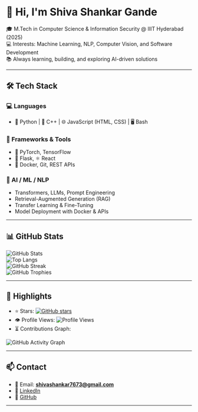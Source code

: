 # 👋 Hi, I'm Shiva Shankar Gande  

🎓 M.Tech in Computer Science & Information Security @ IIIT Hyderabad (2025)  
💻 Interests: Machine Learning, NLP, Computer Vision, and Software Development  
📚 Always learning, building, and exploring AI-driven solutions  

---

## 🛠️ Tech Stack  

### 💻 Languages  
- 🐍 Python | 💠 C++ | 🌐 JavaScript (HTML, CSS) | 🖥️ Bash  

### 🧰 Frameworks & Tools  
- 🔦 PyTorch, TensorFlow  
- 🌿 Flask, ⚛️ React  
- 🐳 Docker, Git, REST APIs  

### 🤖 AI / ML / NLP  
- Transformers, LLMs, Prompt Engineering  
- Retrieval-Augmented Generation (RAG)  
- Transfer Learning & Fine-Tuning  
- Model Deployment with Docker & APIs  

---

## 📊 GitHub Stats  

![GitHub Stats](https://github-readme-stats.vercel.app/api?username=ss-369&show_icons=true&theme=default)  
![Top Langs](https://github-readme-stats.vercel.app/api/top-langs/?username=ss-369&layout=compact&theme=default)  
![GitHub Streak](https://streak-stats.demolab.com?user=ss-369&theme=default&hide_border=false)  
![GitHub Trophies](https://github-profile-trophy.vercel.app/?username=ss-369&theme=flat&no-frame=true&margin-w=10)  

---

## 🌟 Highlights  

- ⭐ Stars: [![GitHub stars](https://img.shields.io/github/stars/ss-369?style=social)](https://github.com/ss-369?tab=repositories)  
- 👁️ Profile Views: ![Profile Views](https://komarev.com/ghpvc/?username=ss-369&color=blue)  
- ⏳ Contributions Graph:  

![GitHub Activity Graph](https://github-readme-activity-graph.vercel.app/graph?username=ss-369&theme=github)  

---

## 📫 Contact  

- 📧 Email: **shivashankar7673@gmail.com**  
- 💼 [LinkedIn](https://www.linkedin.com/in/shiva-s369/)  
- 🐙 [GitHub](https://github.com/ss-369)  

---

